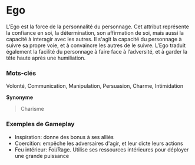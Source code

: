 # Ego

L'Ego est la force de la personnalité du personnage. Cet attribut représente la confiance en soi, la détermination, son affirmation de soi, mais aussi la capacité à interagir avec les autres. Il s'agit la capacité du personnage à suivre sa propre voie, et à convaincre les autres de le suivre. L'Ego traduit également la facilité du personnage à faire face à l’adversité, et à garder la tête haute après une humiliation.

### Mots-clés

Volonté, Communication, Manipulation, Persuasion, Charme, Intimidation

**Synonyme**
> Charisme

### Exemples de Gameplay

* Inspiration: donne des bonus à ses alliés
* Coercition: empêche les adversaires d'agir, et leur dicte leurs actions
* Feu intérieur: Foi/Rage. Utilise ses ressources intérieures pour déployer une grande puissance
